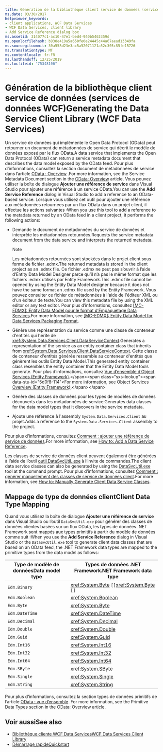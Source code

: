 ```yaml
---
title: Génération de la bibliothèque client service de données (services de données WCF)
ms.date: 03/30/2017
helpviewer_keywords:
- client applications, WCF Data Services
- WCF Data Services, client library
- Add Service Reference dialog box
ms.assetid: 314077c1-ac10-47e1-bed4-940b5462359d
ms.openlocfilehash: b938e419a5a650fe0e24445c44a67aead13349fa
ms.sourcegitcommit: 30a558d23e3ac5a52071121a52c305c85fe15726
ms.translationtype: MT
ms.contentlocale: fr-FR
ms.lasthandoff: 12/25/2019
ms.locfileid: "75348106"
---
```

# <a name="generating-the-data-service-client-library-wcf-data-services"></a><span data-ttu-id="5d0f8-102">Génération de la bibliothèque client service de données (services de données WCF)</span><span class="sxs-lookup"><span data-stu-id="5d0f8-102">Generating the Data Service Client Library (WCF Data Services)</span></span>
<span data-ttu-id="5d0f8-103">Un service de données qui implémente le Open Data Protocol (OData) peut retourner un document de métadonnées de service qui décrit le modèle de données exposé par le flux OData.</span><span class="sxs-lookup"><span data-stu-id="5d0f8-103">A data service that implements the Open Data Protocol (OData) can return a service metadata document that describes the data model exposed by the OData feed.</span></span> <span data-ttu-id="5d0f8-104">Pour plus d’informations, consultez la section document de métadonnées de service dans l’article [OData : Overview](https://www.odata.org/documentation/odata-version-2-0/overview/) .</span><span class="sxs-lookup"><span data-stu-id="5d0f8-104">For more information, see the Service Metadata Document section in the [OData: Overview](https://www.odata.org/documentation/odata-version-2-0/overview/) article.</span></span> <span data-ttu-id="5d0f8-105">Vous pouvez utiliser la boîte de dialogue **Ajouter une référence de service** dans Visual Studio pour ajouter une référence à un service OData.</span><span class="sxs-lookup"><span data-stu-id="5d0f8-105">You can use the **Add Service Reference** dialog in Visual Studio to add a reference to an OData-based service.</span></span> <span data-ttu-id="5d0f8-106">Lorsque vous utilisez cet outil pour ajouter une référence aux métadonnées retournées par un flux OData dans un projet client, il effectue les actions suivantes :</span><span class="sxs-lookup"><span data-stu-id="5d0f8-106">When you use this tool to add a reference to the metadata returned by an OData feed in a client project, it performs the following actions:</span></span>  
  
- <span data-ttu-id="5d0f8-107">Demande le document de métadonnées du service de données et interprète les métadonnées retournées.</span><span class="sxs-lookup"><span data-stu-id="5d0f8-107">Requests the service metadata document from the data service and interprets the returned metadata.</span></span>  
  
    > [!NOTE]
    > <span data-ttu-id="5d0f8-108">Les métadonnées retournées sont stockées dans le projet client sous forme de fichier .edmx.</span><span class="sxs-lookup"><span data-stu-id="5d0f8-108">The returned metadata is stored in the client project as an .edmx file.</span></span> <span data-ttu-id="5d0f8-109">Ce fichier .edmx ne peut pas s’ouvrir à l’aide d’Entity Data Model Designer parce qu’il n’a pas le même format que les fichiers .edmx utilisés par Entity Framework.</span><span class="sxs-lookup"><span data-stu-id="5d0f8-109">This .edmx file cannot be opened by using the Entity Data Model designer because it does not have the same format an .edmx file used by the Entity Framework.</span></span> <span data-ttu-id="5d0f8-110">Vous pouvez consulter ce fichier de métadonnées à l'aide de l'éditeur XML ou d'un éditeur de texte.</span><span class="sxs-lookup"><span data-stu-id="5d0f8-110">You can view this metadata file by using the XML editor or any text editor.</span></span> <span data-ttu-id="5d0f8-111">Pour plus d’informations, consultez [\[MC-EDMX\]: Entity Data Model pour le format d’Empaquetage Data Services](https://docs.microsoft.com/openspecs/windows_protocols/mc-edmx/5dff5e25-56a1-408b-9d44-bff6634c7d16).</span><span class="sxs-lookup"><span data-stu-id="5d0f8-111">For more information, see [\[MC-EDMX\]: Entity Data Model for Data Services Packaging Format](https://docs.microsoft.com/openspecs/windows_protocols/mc-edmx/5dff5e25-56a1-408b-9d44-bff6634c7d16).</span></span>
  
- <span data-ttu-id="5d0f8-112">Génère une représentation du service comme une classe de conteneur d'entités qui hérite de <xref:System.Data.Services.Client.DataServiceContext>.</span><span class="sxs-lookup"><span data-stu-id="5d0f8-112">Generates a representation of the service as an entity container class that inherits from <xref:System.Data.Services.Client.DataServiceContext>.</span></span> <span data-ttu-id="5d0f8-113">Cette classe de conteneur d'entités générée ressemble au conteneur d'entités que génèrent les outils Entity Data Model.</span><span class="sxs-lookup"><span data-stu-id="5d0f8-113">This generated entity container class resembles the entity container that the Entity Data Model tools generate.</span></span> <span data-ttu-id="5d0f8-114">Pour plus d’informations, consultez [Vue d’ensemble d’Object Services (Entity Framework)](https://docs.microsoft.com/previous-versions/bb386871(v=vs.100)).</span><span class="sxs-lookup"><span data-stu-id="5d0f8-114">For more information, see [Object Services Overview (Entity Framework)](https://docs.microsoft.com/previous-versions/bb386871(v=vs.100)).</span></span>  
  
- <span data-ttu-id="5d0f8-115">Génère des classes de données pour les types de modèles de données découverts dans les métadonnées de service.</span><span class="sxs-lookup"><span data-stu-id="5d0f8-115">Generates data classes for the data model types that it discovers in the service metadata.</span></span>  
  
- <span data-ttu-id="5d0f8-116">Ajoute une référence à l'assembly `System.Data.Services.Client` au projet.</span><span class="sxs-lookup"><span data-stu-id="5d0f8-116">Adds a reference to the `System.Data.Services.Client` assembly to the project.</span></span>  
  
 <span data-ttu-id="5d0f8-117">Pour plus d’informations, consultez [Comment : ajouter une référence de service de données](how-to-add-a-data-service-reference-wcf-data-services.md).</span><span class="sxs-lookup"><span data-stu-id="5d0f8-117">For more information, see [How to: Add a Data Service Reference](how-to-add-a-data-service-reference-wcf-data-services.md).</span></span>  
  
 <span data-ttu-id="5d0f8-118">Les classes de service de données client peuvent également être générées à l’aide de l’outil [outil DataSvcUtil. exe](wcf-data-service-client-utility-datasvcutil-exe.md) à l’invite de commandes.</span><span class="sxs-lookup"><span data-stu-id="5d0f8-118">The client data service classes can also be generated by using the [DataSvcUtil.exe](wcf-data-service-client-utility-datasvcutil-exe.md) tool at the command prompt.</span></span> <span data-ttu-id="5d0f8-119">Pour plus d’informations, consultez [Comment : générer manuellement des classes de service de données client](how-to-manually-generate-client-data-service-classes-wcf-data-services.md).</span><span class="sxs-lookup"><span data-stu-id="5d0f8-119">For more information, see [How to: Manually Generate Client Data Service Classes](how-to-manually-generate-client-data-service-classes-wcf-data-services.md).</span></span>  
  
## <a name="client-data-type-mapping"></a><span data-ttu-id="5d0f8-120">Mappage de type de données client</span><span class="sxs-lookup"><span data-stu-id="5d0f8-120">Client Data Type Mapping</span></span>  
 <span data-ttu-id="5d0f8-121">Quand vous utilisez la boîte de dialogue **Ajouter une référence de service** dans Visual Studio ou l’outil `DataSvcUtil.exe` pour générer des classes de données clientes basées sur un flux OData, les types de données .NET Framework sont mappés aux types primitifs à partir du modèle de données comme suit :</span><span class="sxs-lookup"><span data-stu-id="5d0f8-121">When you use the **Add Service Reference** dialog in Visual Studio or the `DataSvcUtil.exe` tool to generate client data classes that are based on an OData feed, the .NET Framework data types are mapped to the primitive types from the data model as follows:</span></span>  
  
|<span data-ttu-id="5d0f8-122">Type de modèle de données</span><span class="sxs-lookup"><span data-stu-id="5d0f8-122">Data model type</span></span>|<span data-ttu-id="5d0f8-123">Types de données .NET Framework</span><span class="sxs-lookup"><span data-stu-id="5d0f8-123">.NET Framework data type</span></span>|  
|---------------------|------------------------------|  
|`Edm.Binary`|<span data-ttu-id="5d0f8-124"><xref:System.Byte> `[]`</span><span class="sxs-lookup"><span data-stu-id="5d0f8-124"><xref:System.Byte> `[]`</span></span>|  
|`Edm.Boolean`|<xref:System.Boolean>|  
|`Edm.Byte`|<xref:System.Byte>|  
|`Edm.DateTime`|<xref:System.DateTime>|  
|`Edm.Decimal`|<xref:System.Decimal>|  
|`Edm.Double`|<xref:System.Double>|  
|`Edm.Guid`|<xref:System.Guid>|  
|`Edm.Int16`|<xref:System.Int16>|  
|`Edm.Int32`|<xref:System.Int32>|  
|`Edm.Int64`|<xref:System.Int64>|  
|`Edm.SByte`|<xref:System.SByte>|  
|`Edm.Single`|<xref:System.Single>|  
|`Edm.String`|<xref:System.String>|  
  
 <span data-ttu-id="5d0f8-125">Pour plus d’informations, consultez la section types de données primitifs de l’article [OData : vue d’ensemble](https://www.odata.org/documentation/odata-version-2-0/overview/) .</span><span class="sxs-lookup"><span data-stu-id="5d0f8-125">For more information, see the Primitive Data Types section in the [OData: Overview](https://www.odata.org/documentation/odata-version-2-0/overview/) article.</span></span>
  
## <a name="see-also"></a><span data-ttu-id="5d0f8-126">Voir aussi</span><span class="sxs-lookup"><span data-stu-id="5d0f8-126">See also</span></span>

- [<span data-ttu-id="5d0f8-127">Bibliothèque cliente WCF Data Services</span><span class="sxs-lookup"><span data-stu-id="5d0f8-127">WCF Data Services Client Library</span></span>](wcf-data-services-client-library.md)
- [<span data-ttu-id="5d0f8-128">Démarrage rapide</span><span class="sxs-lookup"><span data-stu-id="5d0f8-128">Quickstart</span></span>](quickstart-wcf-data-services.md)
